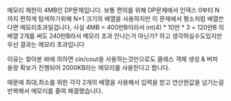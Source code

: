 메모리 제한이 4MB인 DP문제입니다.
보통 편의를 위해 DP문제에서 인덱스 0부터 N까지 편하게 탐색하기위해 N+1 크기의 배열을 사용하지만
이 문제에서 평소처럼 배열쓴다면 메모리초과일겁니다,
사실 4MB = 400만B이라서
int(4) * 10만 * 3 = 120만B 의 배열 2개를 써도
240만B라서 메모리 초과 안나는거 아닌가? 하고 생각하실수도있지만
우선 결과는 메모리 초과입니다

이유는 찾아본 바에 의하면 cin/cout을 사용하는것만으로도 클래스 객체 생성 & 버퍼 용량 확보가 진행되어 2000KB라는 메모리를 사용한다고 합니다.

때문에 최대,최소를 위한 각각 2개의 배열을 사용해서
입력을 받고 연산한값을 넘기는걸 반복해서 메모리를 줄여 해결했습니다.